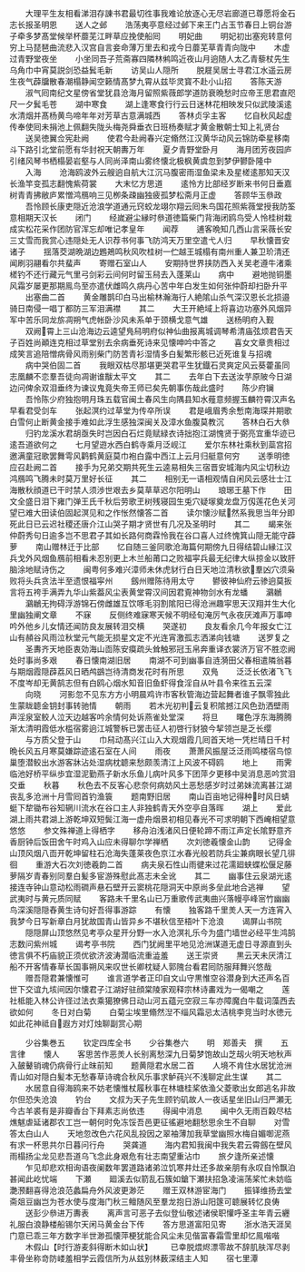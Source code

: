 <!-- { "loadSidebar": true } -->
　　大理平生友相看涕泪存諌书君最切徃事我难论放逐心无尽岩廊道已尊愿将金石志长报圣明恩
　　送人之邺
　　浩荡夷亭意经过邺下来王门占玉节春日上铜台游子牵多梦髙堂候举杯蘼芜江畔草应挽使船囘
　　明妃曲
　　明妃初出塞宛转意何穷上马琵琶曲流悲入汉宫自言妾命薄万里去和戎今日蘼芜草青青向陇中
　　木虚过青野堂夜坐
　　小坐同吾子荒斋寡四隣林鸺鸣近夜山月逈随人太乙青藜杖先生乌角巾中宵莫説剑恐益鬂毛新
　　访吴山人隠所
　　脱屣吴居士寻君江水遥云房生夜气薜牖散春潮榻静闻空籁情髙梦九霄从兹毕灵寳不赴小山招
　　答陈天游
　　淑气囘南纪文星傍省堂犹县沧海月留照紫薇郎学道防衰晩愁时应帝王思君直咫尺一夕鬂毛苍
　　湖中寒食
　　湖上逢寒食行行云日迷林花相映发只似武陵溪逺水清烟并髙杨黄鸟啼年年对芳草古意满城西
　　答林贞孚主客
　　忆自秋风起虚传奉使囘未捐池上佩翻失陇头梅尧舜垂衣日班杨奏赋才黄金散朝士知上礼贤台
　　送吴徳翼佥宪赴阙
　　使君今赴阙春兴定翛然江汉黄华动风云锦防牵星移南斗下路引北堂前愿有华封祝天朝夀万年
　　夏夕青野堂卧月
　　海月团芳夜园庐引绪风琴书栖榻晏岩壑与人同尚泽南山雾终懐北极枫黄虞忽到梦伊鬰卧隆中
　　入海
　　沧海鸥波外云艘逈自航大江沉马腹密雨湿鱼梁未及星槎逺那知天汉长渔竿变孤志翻愧紫荷裳
　　大末忆方思道
　　逺怜方比部经岁断来书何日垂嘉树青青拂敝庐累憎鸿鴈响三见栁条疎幽独疲孤梦松斋月正虚
　　答顾华玉叅政
　　吾怜顾长康吏隠近沧浪学道通元窍蛟龙翊尔翔云囘朱鸟国花照紫薇堂授我防筌意相期天汉长
　　闭门
　　经嵗避尘縁时叅道徳篇柴门背海闭鸥鸟受人怜桂树栽成实松花采作团防官浑忘却唯记孝皇年
　　闻荐
　　逋客晩知几西山言采薇长安三丈雪而我赏心违隠处无人识荐书何事飞防鸿天万里空遣弋人归
　　早秋懐晋安诸子
　　揺落茭湖晩湖边鶗鴂鸣秋风吹桂树一伫越王城榻有南州重人兼卫玠清还闻刷羽翮看尔共蜚声
　　寄赠石室山人
　　安期持世界挟防西入关吴老遵牛渚乘槎钓不还行藏元气里弓剑彩云间何时留玉舄去入蓬莱山
　　病中
　　避地抛铜墨风霜岁屡更那期鳯鸟至亦遣伏雌鸣久病丹心苦中年白发生如何张仲蔚却扫卧升平
　　出塞曲二首
　　黄金雕鹊印白马出榆林瀚海行人絶隂山杀气深汉恩长北损邉骑日南侵一唱丁都防三军泪满襟
　　其二
　　大王开絶域上将喜边功塞外风烟异军中苦乐同龙旂凋朔气虎帐卧沙风未系单于颈横戈意气雄
　　送杨明府入觐
　　双阙霄上三山沧海边云逵望鳬舄明府似神仙曲报离城调琴希清庙弦烦君告天子百姓尚顚连克相过草堂别去余病垂死诗来见懐呻吟中答之
　　喜女文章贵相过成笑言追陪憎病骨风雨别柴门防苦青衫湿情多白髪繁形骸已近死谁复与招魂
　　病中哭伯固二首
　　我眼双枯尽那堪更哭君平生犹鐡石灵爽定风云葵藿虽同志凰麟不恋羣吾徒向凋谢谁黻太平文
　　其二
　　去年白下去送汝芋原陂今日湖边问俾余双泪垂终为谏议鬼竟失帝王师已矣先朝事伤哉此盛时
　　陈少府镧
　　吾怜陈少府独抱明月珠五载官闽土春风生向隅县知水薤意频握玉麟符霄汉声名早看君受剑车
　　张起溟约过草堂为传卒所误
　　君是峨眉秀余慙南海琛并期歌白雪何止断黄金接手难如此浮生感独深闽关及漳水鱼腹莫教沉
　　答林白石大叅
　　归钓龙溪水君胡亟失时岂因白石烂竟赋緑衣诗拙抱江湖愧贤于弼亮宜重华迹已逺吾道欲何之
　　七月望逰水西白鹤寺乘月泛岘江
　　爱尔东林社乘秋到蘂宫招邀满童冠歌罢舞雩风鹳鹤黄庭莫巾袍白露中西江上云月归艇意何穷
　　送季明徳应召赴阙二首
　　接手为兄弟交期共死生云逵易相失三宿晋安城海内风尘切秋边鸿鴈鸣飞腾未时莫万里好长征
　　其二
　　相别无一语相观情自闲风云感壮士江海散秋顔道已干时禁人须渉世艰去乡莫草草迟尔阳明山
　　琅琊王墓下作
　　田文全盛日泪下雍门弹王氏千秋后劳歌玊树残寝园生兎穴疑塜奠龙盘万仭莲花色关河望已难大田读伯固起溟见和之作怅然懐答二首
　　读尔懐沙赋然系我思当年分即死此日已云迟社稷还唐介江山哭子期才贤世有几况及圣明时
　　其二
　　朅来张仲蔚秀句日逾多岂不思君子其如长路何商霖怜我在谷口喜人过终愧箕山隠无能守薜萝
　　南山赠林迁于比部
　　忆自随三釜同歌沧海篇何期傍九日得结碧山縁江汉兵戈外风烟鱼鴈前相看未忍别更上木兰船莆口之败福寜兵最无纪律大纵掠金以致肝脑涂地赋诗伤之
　　闽粤何多难兴漳师未休虎豺行白日天地泣清秋欲羣凶穴须枭败将头兵贪法半至遗恨福寜州
　　劔州赠陈待用太守
　　鬰彼神仙府云骖逈莫扳言将五袴手满弄九华山紫葢风尘表黄堂霄汉间因君覔神物剑水有龙蟠
　　鸂鶒
　　鸂鶒无拘碍浮游锦石傍雌雄互饮啄毛羽割隂阳已得沧洲趣寜思天汉翔并生大化里幽独阐文章
　　不寐
　　反侧终难寐寒天候不明经旬淹厉气永夜厌滩声万事呻吟外他乡儿女情还闻防良友展转泪交横
　　哭遂初
　　良友看余几今年报女亡江山有頳谷风雨泣秋堂元气能无损星文定不光连宵激孤志洒涕向钱塘
　　送罗复之
　　圣夀齐天地臣衷効海山靣陈安瘼疏头耸触邪冠玉帛奔重译衣裳济万官不胜恋阙处时事尚多艰
　　春日懐南湖旧居
　　南湖不可到幽事自涟漪田父春相遣隣翁暮与期烟霞隠薜荔风日晒鸬鷀岂待清商发花时有所思
　　双鳬
　　泛泛长依渚飞飞不度岑却无黄鹄志但有白鸥心烟水知音旧鱼虾得食淫自从叶县令来徃五云深
　　向晓
　　河影忽不见东方方小明晨鸡许市客秋管海边营起舞者谁子飘零独此生蒙眬聼金钥封事转驰情
　　朝雨
　　若木光初判云复积隂撼江风色劲洒壁雨声淫泉室鲛人泣天边越客吟余情何处诉燕雀处堂深
　　将旦
　　曙色浮东海腾腾渐太清明霞低水槛宿雾逈江城警柝已罢击征人初啓行豺狼今挈领岂是乏长缨
　　与方质父登于山
　　巾舄动髙兴江山入大观烟霞几囘首天地一凭栏晴日千村晩长风五月寒莫嫌踪迹逺石室在人间
　　雨夜
　　萧萧风振屋泛泛雨鸣楼宿鸟惊巢堕潜鲛出水游客牀沾处湿病枕聼来愁颇羡清江上风波不碍鸥
　　地上
　　雨霁临池好桥平纵歩宜湿泥勤燕子新水乐鱼儿病叶风多下团萍夕更移中吴消息恶吟赏泪交垂
　　秋暮
　　秋色去不反客心悲奈何病妨风土恶愁感岁时过弟妹流离甚江湖丧乱多沧洲十月雪囘首钓渔簑
　　题南野旧居
　　南山百亩地记得种时风日蜻蜓下犂锄布谷知辋川流水在谷口主人非独鹤青天外空亭自落晖
　　湖上
　　爱此湖上雨共君湖上游乾坤双短鬓江海一虚舟烟景初相见春光不可求明朝下西崦相望意悠悠
　　参文殊禅道上得栖字
　　移舟泊浅渚风日便轮蹄不雨江声定长隂野意齐香厨钟后饭田舍午时鸡入山应未得聊尔学禅栖
　　次刘徳羲懐金山韵
　　记得金山顶风烟八靣开乾坤留柱石沧海失蓬莱夜色京江水春光般若防兵尘兼病眼长望几徘徊
　　重游大石次刘徳羲韵二首
　　病夫泉石性山雨徤来过花濡廻蛱蝶松偃足藤萝隔岁青春别同羣白髪多宦游殊慰此髙志未全讹
　　其二
　　幽事住云泉湖光逺接连寺钟山意动松雨磵声悬石壁开云窦桃花隠洞天中原尚多垒此地合逃禅
　　望武夷时与黄元质同赋
　　客路未千里名山已万重歌传武夷曲兴落幔亭峰宻竹幽幽鸟深溪隠隠舂黄生诗句好吾得事游踪
　　有懐
　　独客路千里羙人天一方连宵入我梦今日写新章白月犹故国青山皆异乡不堪秋信至梧叶下沧浪
　　谒屏山书院
　　隠隠屏山顶悠然见考亭众星开分野一水入沧溟礼乐今为盛门墙世必经平生鸿鹄志数问紫州城
　　谒考亭书院
　　西门犹阙里平地见沧洲谋道无虚日寻源直到头徳言俱不朽庙貌正须优欲济波涛濶临流重澁羞
　　送王崇贤
　　黒云天未厌清江船不开客情春草长国事朔风来叹世长卿枕疑人郭隗台看君囘防服拜舞兴悠哉
　　赠吾隠君兼懐惟可
　　谁言道学者正印自文山守黒惟空谷潜身到大还声名百世下交谊九垓间因尔懐君子江湖好驻顔棠陵家观释宗林诗畵戏为一偈嘲之
　　莲社柢能入林公许径过法衣乘獦獠佛日动山河五蕴元空寂三车亦障魔白牛载词藻西去欲如何
　　冬日对白菊
　　白菊尘埃里翛然湼不缁风霜忌太洁桃李竞当时水徳元如此花神祗自遐方对灯烛聊副赏心期












　　少谷集巻五
　　钦定四库全书
　　少谷集巻六
　　明　郑善夫　撰
　　五言律
　　懐人
　　客思苦作恶羙人长别离愁深九日菊梦饱故山芝刼火明天地秋声入皷鼙销魂仍病骨行止昩前知
　　题黄隠君水居二首
　　人境不肯住水居犹沧洲青山如对隠白髪本无愁春草诗魂合秋风乐事求鲈莼兴不浅聊定此生谋
　　其二
　　水居意自得海鸥来不妨老懐惟杖履秋事在林塘桂桨依渔父菱歌出女郎逃名非故尔但恐失沧浪
　　钓台
　　文叔为天子先生顾钓矶故人一夜话星坐旧山归严瀬无今古羊裘有是非瓣香台下拜素志尚依违
　　得闽中消息
　　闽中久无雨百糓尽枯燋魃虐延诸郡农工岂一朝何时免冻馁吾邑更征徭避地翻愁思余生不自聊
　　对雪答太白山人
　　天地忽改色六花风乱投因之翠袖薄加我草堂幽照水梅自媚啣泥燕有求一杯思共尔日暮问行舟
　　哭龚道
　　海内君知我闽中我失君云霄劔在壁风雨榻扬尘龙见悲吾道乌飞念此身艰危有壮志南望重沾巾
　　旅夕逢所亲述懐
　　乍见却悲欢相询语夜阑数年罢道路诸弟泣饥寒井灶还多故亲朋有永叹自怜飘泊甚闻此屹忧端
　　下瀬
　　廻溪去似箭乱石簇如鎗下瀬扶招急凌湍荡桨忙未妨临灔滪翻喜得沧浪范蠡扁舟外风波更渺茫
　　赠王双林游宦海门
　　振铎维扬去堂斋爼豆幽岂为苍水使与度海门秋三鳣随风至羣龙抱日游山阳篴可聼展转忆良俦
　　送彭少叅进万夀表
　　离声言可恶子去似登仙敬述诸侯职懽呼圣主年青云纒礼服白浪静楼船锡尔天闲马黄金台下传
　　答方思道富阳见寄
　　浙水浩天涯吴门意已乖三年方数字半世渺孤懐萍梗犹能合风尘未见偕富春霜雪里却忆鳯喈喈
　　木假山【时行游麦斜得断木如山状】
　　已幸脱煨烬漂零故不辞肌肤浑尽剥丰骨坐称竒防嵝羞相学云霞信所为从兹别林薮深结主人知
　　宿七里潭
